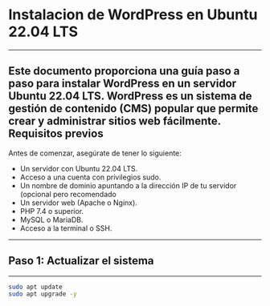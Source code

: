 
# Instalacion de WordPress en Ubuntu 22.04 LTS

-------------------
Este documento proporciona una guía paso a paso para instalar WordPress en un servidor Ubuntu 22.04 LTS. WordPress es un sistema de gestión de contenido (CMS) popular que permite crear y administrar sitios web fácilmente.
Requisitos previos
-------------------
Antes de comenzar, asegúrate de tener lo siguiente:
- Un servidor con Ubuntu 22.04 LTS.
- Acceso a una cuenta con privilegios sudo.
- Un nombre de dominio apuntando a la dirección IP de tu servidor (opcional pero recomendado
- Un servidor web (Apache o Nginx).
- PHP 7.4 o superior.
- MySQL o MariaDB.
- Acceso a la terminal o SSH.

-----------------------------
## Paso 1: Actualizar el sistema
-----------------------------
```bash
sudo apt update
sudo apt upgrade -y 
